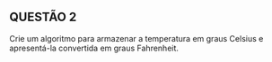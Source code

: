 ## QUESTÃO 2

Crie um algoritmo para armazenar a temperatura em graus Celsius e
apresentá-la convertida em graus Fahrenheit. 
